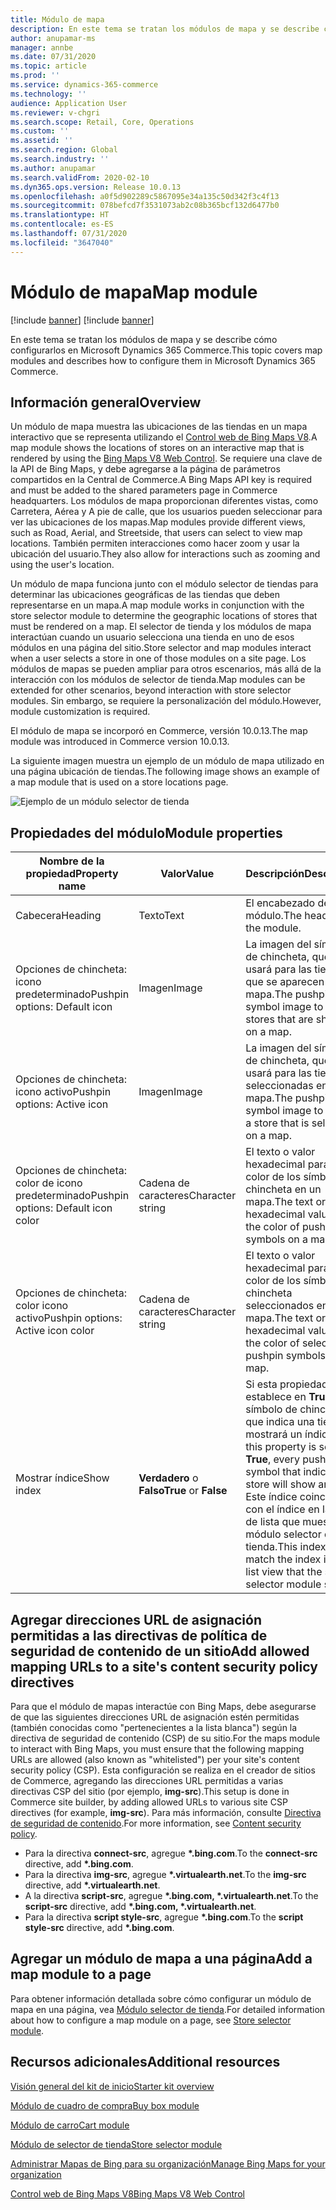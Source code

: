 ```yaml
---
title: Módulo de mapa
description: En este tema se tratan los módulos de mapa y se describe cómo configurarlos en Microsoft Dynamics 365 Commerce.
author: anupamar-ms
manager: annbe
ms.date: 07/31/2020
ms.topic: article
ms.prod: ''
ms.service: dynamics-365-commerce
ms.technology: ''
audience: Application User
ms.reviewer: v-chgri
ms.search.scope: Retail, Core, Operations
ms.custom: ''
ms.assetid: ''
ms.search.region: Global
ms.search.industry: ''
ms.author: anupamar
ms.search.validFrom: 2020-02-10
ms.dyn365.ops.version: Release 10.0.13
ms.openlocfilehash: a0f5d902289c5867095e34a135c50d342f3c4f13
ms.sourcegitcommit: 078befcd7f3531073ab2c08b365bcf132d6477b0
ms.translationtype: HT
ms.contentlocale: es-ES
ms.lasthandoff: 07/31/2020
ms.locfileid: "3647040"
---
```

# <a name="map-module"></a><span data-ttu-id="337a2-103">Módulo de mapa</span><span class="sxs-lookup"><span data-stu-id="337a2-103">Map module</span></span>

[!include [banner](includes/banner.md)]
[!include [banner](includes/preview-banner.md)]

<span data-ttu-id="337a2-104">En este tema se tratan los módulos de mapa y se describe cómo configurarlos en Microsoft Dynamics 365 Commerce.</span><span class="sxs-lookup"><span data-stu-id="337a2-104">This topic covers map modules and describes how to configure them in Microsoft Dynamics 365 Commerce.</span></span>

## <a name="overview"></a><span data-ttu-id="337a2-105">Información general</span><span class="sxs-lookup"><span data-stu-id="337a2-105">Overview</span></span>

<span data-ttu-id="337a2-106">Un módulo de mapa muestra las ubicaciones de las tiendas en un mapa interactivo que se representa utilizando el [Control web de Bing Maps V8](https://docs.microsoft.com/bingmaps/v8-web-control/).</span><span class="sxs-lookup"><span data-stu-id="337a2-106">A map module shows the locations of stores on an interactive map that is rendered by using the [Bing Maps V8 Web Control](https://docs.microsoft.com/bingmaps/v8-web-control/).</span></span> <span data-ttu-id="337a2-107">Se requiere una clave de la API de Bing Maps, y debe agregarse a la página de parámetros compartidos en la Central de Commerce.</span><span class="sxs-lookup"><span data-stu-id="337a2-107">A Bing Maps API key is required and must be added to the shared parameters page in Commerce headquarters.</span></span> <span data-ttu-id="337a2-108">Los módulos de mapa proporcionan diferentes vistas, como Carretera, Aérea y A pie de calle, que los usuarios pueden seleccionar para ver las ubicaciones de los mapas.</span><span class="sxs-lookup"><span data-stu-id="337a2-108">Map modules provide different views, such as Road, Aerial, and Streetside, that users can select to view map locations.</span></span> <span data-ttu-id="337a2-109">También permiten interacciones como hacer zoom y usar la ubicación del usuario.</span><span class="sxs-lookup"><span data-stu-id="337a2-109">They also allow for interactions such as zooming and using the user's location.</span></span>

<span data-ttu-id="337a2-110">Un módulo de mapa funciona junto con el módulo selector de tiendas para determinar las ubicaciones geográficas de las tiendas que deben representarse en un mapa.</span><span class="sxs-lookup"><span data-stu-id="337a2-110">A map module works in conjunction with the store selector module to determine the geographic locations of stores that must be rendered on a map.</span></span> <span data-ttu-id="337a2-111">El selector de tienda y los módulos de mapa interactúan cuando un usuario selecciona una tienda en uno de esos módulos en una página del sitio.</span><span class="sxs-lookup"><span data-stu-id="337a2-111">Store selector and map modules interact when a user selects a store in one of those modules on a site page.</span></span> <span data-ttu-id="337a2-112">Los módulos de mapas se pueden ampliar para otros escenarios, más allá de la interacción con los módulos de selector de tienda.</span><span class="sxs-lookup"><span data-stu-id="337a2-112">Map modules can be extended for other scenarios, beyond interaction with store selector modules.</span></span> <span data-ttu-id="337a2-113">Sin embargo, se requiere la personalización del módulo.</span><span class="sxs-lookup"><span data-stu-id="337a2-113">However, module customization is required.</span></span>

<span data-ttu-id="337a2-114">El módulo de mapa se incorporó en Commerce, versión 10.0.13.</span><span class="sxs-lookup"><span data-stu-id="337a2-114">The map module was introduced in Commerce version 10.0.13.</span></span>

<span data-ttu-id="337a2-115">La siguiente imagen muestra un ejemplo de un módulo de mapa utilizado en una página ubicación de tiendas.</span><span class="sxs-lookup"><span data-stu-id="337a2-115">The following image shows an example of a map module that is used on a store locations page.</span></span>

![Ejemplo de un módulo selector de tienda](./media/ecommerce-Storelocator.PNG)

## <a name="module-properties"></a><span data-ttu-id="337a2-117">Propiedades del módulo</span><span class="sxs-lookup"><span data-stu-id="337a2-117">Module properties</span></span>

| <span data-ttu-id="337a2-118">Nombre de la propiedad</span><span class="sxs-lookup"><span data-stu-id="337a2-118">Property name</span></span>             | <span data-ttu-id="337a2-119">Valor</span><span class="sxs-lookup"><span data-stu-id="337a2-119">Value</span></span>                 | <span data-ttu-id="337a2-120">Descripción</span><span class="sxs-lookup"><span data-stu-id="337a2-120">Description</span></span> |
|---------------------------|-----------------------|-------------|
| <span data-ttu-id="337a2-121">Cabecera</span><span class="sxs-lookup"><span data-stu-id="337a2-121">Heading</span></span> | <span data-ttu-id="337a2-122">Texto</span><span class="sxs-lookup"><span data-stu-id="337a2-122">Text</span></span> | <span data-ttu-id="337a2-123">El encabezado del módulo.</span><span class="sxs-lookup"><span data-stu-id="337a2-123">The heading for the module.</span></span> |
| <span data-ttu-id="337a2-124">Opciones de chincheta: icono predeterminado</span><span class="sxs-lookup"><span data-stu-id="337a2-124">Pushpin options: Default icon</span></span> | <span data-ttu-id="337a2-125">Imagen</span><span class="sxs-lookup"><span data-stu-id="337a2-125">Image</span></span> | <span data-ttu-id="337a2-126">La imagen del símbolo de chincheta, que se usará para las tiendas que se aparecen en un mapa.</span><span class="sxs-lookup"><span data-stu-id="337a2-126">The pushpin symbol image to use for stores that are shown on a map.</span></span> |
| <span data-ttu-id="337a2-127">Opciones de chincheta: icono activo</span><span class="sxs-lookup"><span data-stu-id="337a2-127">Pushpin options: Active icon</span></span> | <span data-ttu-id="337a2-128">Imagen</span><span class="sxs-lookup"><span data-stu-id="337a2-128">Image</span></span> | <span data-ttu-id="337a2-129">La imagen del símbolo de chincheta, que se usará para las tiendas seleccionadas en un mapa.</span><span class="sxs-lookup"><span data-stu-id="337a2-129">The pushpin symbol image to use for a store that is selected on a map.</span></span> |
| <span data-ttu-id="337a2-130">Opciones de chincheta: color de icono predeterminado</span><span class="sxs-lookup"><span data-stu-id="337a2-130">Pushpin options: Default icon color</span></span> | <span data-ttu-id="337a2-131">Cadena de caracteres</span><span class="sxs-lookup"><span data-stu-id="337a2-131">Character string</span></span> | <span data-ttu-id="337a2-132">El texto o valor hexadecimal para el color de los símbolos de chincheta en un mapa.</span><span class="sxs-lookup"><span data-stu-id="337a2-132">The text or hexadecimal value for the color of pushpin symbols on a map.</span></span> |
| <span data-ttu-id="337a2-133">Opciones de chincheta: color icono activo</span><span class="sxs-lookup"><span data-stu-id="337a2-133">Pushpin options: Active icon color</span></span> | <span data-ttu-id="337a2-134">Cadena de caracteres</span><span class="sxs-lookup"><span data-stu-id="337a2-134">Character string</span></span> | <span data-ttu-id="337a2-135">El texto o valor hexadecimal para el color de los símbolos de chincheta seleccionados en un mapa.</span><span class="sxs-lookup"><span data-stu-id="337a2-135">The text or hexadecimal value for the color of selected pushpin symbols on a map.</span></span> |
| <span data-ttu-id="337a2-136">Mostrar índice</span><span class="sxs-lookup"><span data-stu-id="337a2-136">Show index</span></span> | <span data-ttu-id="337a2-137">**Verdadero** o **Falso**</span><span class="sxs-lookup"><span data-stu-id="337a2-137">**True** or **False**</span></span> | <span data-ttu-id="337a2-138">Si esta propiedad se establece en **True**, cada símbolo de chincheta que indica una tienda mostrará un índice.</span><span class="sxs-lookup"><span data-stu-id="337a2-138">If this property is set to **True**, every pushpin symbol that indicates a store will show an index.</span></span> <span data-ttu-id="337a2-139">Este índice coincidirá con el índice en la vista de lista que muestra el módulo selector de tienda.</span><span class="sxs-lookup"><span data-stu-id="337a2-139">This index will match the index in the list view that the store selector module shows.</span></span> |

## <a name="add-allowed-mapping-urls-to-a-sites-content-security-policy-directives"></a><span data-ttu-id="337a2-140">Agregar direcciones URL de asignación permitidas a las directivas de política de seguridad de contenido de un sitio</span><span class="sxs-lookup"><span data-stu-id="337a2-140">Add allowed mapping URLs to a site's content security policy directives</span></span>

<span data-ttu-id="337a2-141">Para que el módulo de mapas interactúe con Bing Maps, debe asegurarse de que las siguientes direcciones URL de asignación estén permitidas (también conocidas como "pertenecientes a la lista blanca") según la directiva de seguridad de contenido (CSP) de su sitio.</span><span class="sxs-lookup"><span data-stu-id="337a2-141">For the maps module to interact with Bing Maps, you must ensure that the following mapping URLs are allowed (also known as "whitelisted") per your site's content security policy (CSP).</span></span> <span data-ttu-id="337a2-142">Esta configuración se realiza en el creador de sitios de Commerce, agregando las direcciones URL permitidas a varias directivas CSP del sitio (por ejemplo, **img-src**).</span><span class="sxs-lookup"><span data-stu-id="337a2-142">This setup is done in Commerce site builder, by adding allowed URLs to various site CSP directives (for example, **img-src**).</span></span> <span data-ttu-id="337a2-143">Para más información, consulte [Directiva de seguridad de contenido](manage-csp.md).</span><span class="sxs-lookup"><span data-stu-id="337a2-143">For more information, see [Content security policy](manage-csp.md).</span></span> 

- <span data-ttu-id="337a2-144">Para la directiva **connect-src**, agregue **&#42;.bing.com**.</span><span class="sxs-lookup"><span data-stu-id="337a2-144">To the **connect-src** directive, add **&#42;.bing.com**.</span></span>
- <span data-ttu-id="337a2-145">Para la directiva **img-src**, agregue **&#42;.virtualearth.net**.</span><span class="sxs-lookup"><span data-stu-id="337a2-145">To the **img-src** directive, add **&#42;.virtualearth.net**.</span></span>
- <span data-ttu-id="337a2-146">A la directiva **script-src**, agregue **&#42;.bing.com, &#42;.virtualearth.net**.</span><span class="sxs-lookup"><span data-stu-id="337a2-146">To the **script-src** directive, add **&#42;.bing.com, &#42;.virtualearth.net**.</span></span>
- <span data-ttu-id="337a2-147">Para la directiva **script style-src**, agregue **&#42;.bing.com**.</span><span class="sxs-lookup"><span data-stu-id="337a2-147">To the **script style-src** directive, add **&#42;.bing.com**.</span></span>

## <a name="add-a-map-module-to-a-page"></a><span data-ttu-id="337a2-148">Agregar un módulo de mapa a una página</span><span class="sxs-lookup"><span data-stu-id="337a2-148">Add a map module to a page</span></span>

<span data-ttu-id="337a2-149">Para obtener información detallada sobre cómo configurar un módulo de mapa en una página, vea [Módulo selector de tienda](store-selector.md).</span><span class="sxs-lookup"><span data-stu-id="337a2-149">For detailed information about how to configure a map module on a page, see [Store selector module](store-selector.md).</span></span> 
 
## <a name="additional-resources"></a><span data-ttu-id="337a2-150">Recursos adicionales</span><span class="sxs-lookup"><span data-stu-id="337a2-150">Additional resources</span></span>

[<span data-ttu-id="337a2-151">Visión general del kit de inicio</span><span class="sxs-lookup"><span data-stu-id="337a2-151">Starter kit overview</span></span>](starter-kit-overview.md)

[<span data-ttu-id="337a2-152">Módulo de cuadro de compra</span><span class="sxs-lookup"><span data-stu-id="337a2-152">Buy box module</span></span>](add-buy-box.md)

[<span data-ttu-id="337a2-153">Módulo de carro</span><span class="sxs-lookup"><span data-stu-id="337a2-153">Cart module</span></span>](add-cart-module.md)

[<span data-ttu-id="337a2-154">Módulo de selector de tienda</span><span class="sxs-lookup"><span data-stu-id="337a2-154">Store selector module</span></span>](store-selector.md)

[<span data-ttu-id="337a2-155">Administrar Mapas de Bing para su organización</span><span class="sxs-lookup"><span data-stu-id="337a2-155">Manage Bing Maps for your organization</span></span>](./dev-itpro/manage-bing-maps.md)

[<span data-ttu-id="337a2-156">Control web de Bing Maps V8</span><span class="sxs-lookup"><span data-stu-id="337a2-156">Bing Maps V8 Web Control</span></span>](https://docs.microsoft.com/bingmaps/v8-web-control/)
